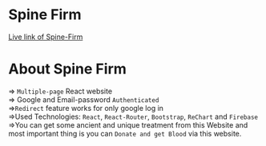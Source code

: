 # Spine Firm
[Live link of Spine-Firm](https://spine-firm.web.app/)

# About Spine Firm
=> `Multiple-page` React website\
=> Google and Email-password `Authenticated`\
=>`Redirect` feature works for only google log in\
=>Used Technologies: `React`, `React-Router`, `Bootstrap`, `ReChart` and `Firebase`\
=>You can get some ancient and unique treatment from this Website and most important thing is you can `Donate and get Blood` via this website.